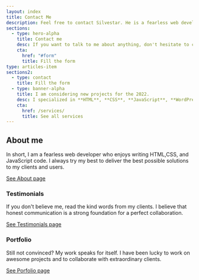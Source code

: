 ```yaml
---
layout: index
title: Contact Me
description: Feel free to contact Silvestar. He is a fearless web developer who enjoys writing HTML,CSS, and JavaScript code.
sections:
  - type: hero-alpha
    title: Contact me
    desc: If you want to talk to me about anything, don't hesitate to contact me. I am always happy to see new messages in my inbox.
    cta:
      href: "#form"
      title: Fill the form
type: articles-item
sections2:
  - type: contact
    title: Fill the form
  - type: banner-alpha
    title: I am considering new projects for the 2022.
    desc: I specialized in **HTML**, **CSS**, **JavaScript**, **WordPress**, **Shopify**, and **JAMstack** technologies.
    cta:
      href: /services/
      title: See all services
---
```


## About me

In short, I am a fearless web developer who enjoys writing HTML,CSS, and JavaScript code. I always try my best to deliver the best possible solutions to my clients and users.

<a class="button button--small" href="/about/">See About page</a>

### Testimonials

If you don't believe me, read the kind words from my clients. I believe that honest communication is a strong foundation for a perfect collaboration.

<a class="button button--small" href="/testimonials/">See Testimonials page</a>

### Portfolio

Still not convinced? My work speaks for itself. I have been lucky to work on awesome projects and to collaborate with extraordinary clients.

<a class="button button--small" href="/portfolio/">See Porfolio page</a>
